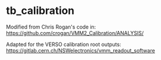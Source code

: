 # tb_calibration

Modified from Chris Rogan's code in:
https://github.com/crogan/VMM2_Calibration/ANALYSIS/

Adapted for the VERSO calibration root outputs:
https://gitlab.cern.ch/NSWelectronics/vmm_readout_software
